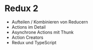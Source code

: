 # Redux 2

- Aufteilen / Kombinieren von Reducern
- Actions im Detail
- Asynchrone Actions mit Thunk
- Action Creators
- Redux und TypeScript
